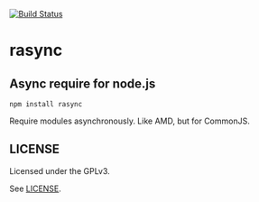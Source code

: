 [![Build Status](https://travis-ci.org/medimatrix/rasync.svg?branch=master)](https://travis-ci.org/medimatrix/rasync)

# rasync
Async require for node.js
---

`npm install rasync`

Require modules asynchronously. Like AMD, but for CommonJS.

## LICENSE
Licensed under the GPLv3.

See [LICENSE](LICENSE).

